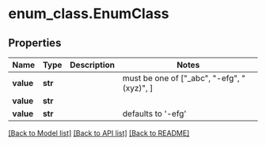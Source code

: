 # enum_class.EnumClass

## Properties
Name | Type | Description | Notes
------------ | ------------- | ------------- | -------------
**value** | **str** |  |  must be one of ["_abc", "-efg", "(xyz)", ]
**value** | **str** |  | 
**value** | **str** |  | defaults to '-efg'

[[Back to Model list]](../README.md#documentation-for-models) [[Back to API list]](../README.md#documentation-for-api-endpoints) [[Back to README]](../README.md)


